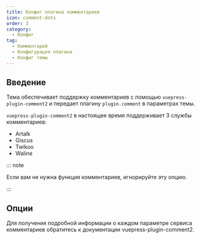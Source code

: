 ```yaml
---
title: Конфиг плагина комментариев
icon: comment-dots
order: 3
category:
  - Конфиг
tag:
  - Комментарий
  - Конфигурация плагина
  - Конфиг темы
---
```


## Введение

Тема обеспечивает поддержку комментариев с помощью `vuepress-plugin-comment2` и передает плагину `plugin.comment` в параметрах темы.

`vuepress-plugin-comment2` в настоящее время поддерживает 3 службы комментариев:

- Artalk
- Giscus
- Twikoo
- Waline

::: note

Если вам не нужна функция комментариев, игнорируйте эту опцию.

:::

## Опции

Для получения подробной информации о каждом параметре сервиса комментариев обратитесь к <ProjectLink name="comment2" path="/config/">документации vuepress-plugin-comment2</ProjectLink>.
